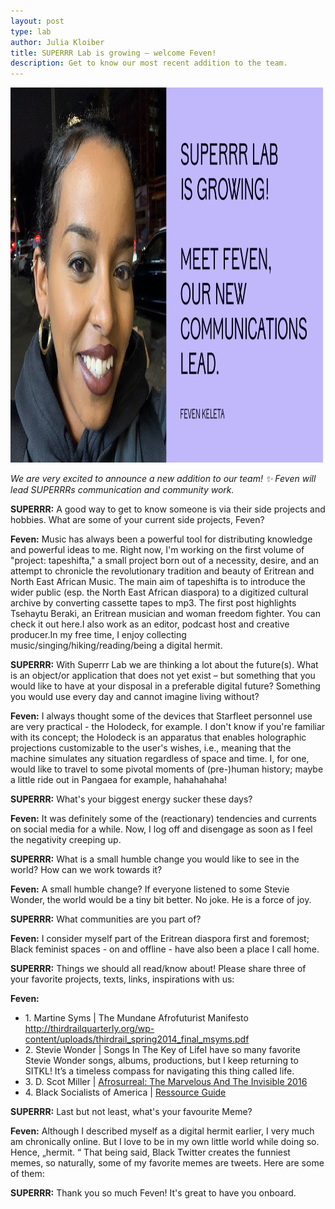 ```yaml
---
layout: post
type: lab
author: Julia Kloiber
title: SUPERRR Lab is growing – welcome Feven!
description: Get to know our most recent addition to the team. 
---
```


<img src="/assets/img/blog/feven.png" alt="Portrait of Feven" width="500" height="600">
<p><em>We are very excited to announce a new addition to our team! ✨ Feven will lead SUPERRRs communication and community work.</em></p>

<p><b>SUPERRR:</b> A good way to get to know someone is via their side projects and hobbies. What are some of your current side projects, Feven?
</p>
<p><b>Feven:</b> Music has always been a powerful tool for distributing knowledge and powerful ideas to me. Right now, I'm working on the first volume of "project: tapeshifta," a small project born out of a necessity, desire, and an attempt to chronicle the revolutionary tradition and beauty of Eritrean and North East African Music. The main aim of tapeshifta is to introduce the wider public (esp. the North East African diaspora) to a digitized cultural archive by converting cassette tapes to mp3. The first post highlights Tsehaytu Beraki, an Eritrean musician and woman freedom fighter. You can check it out here.I also work as an editor, podcast host and creative producer.In my free time, I enjoy collecting music/singing/hiking/reading/being a digital hermit.
</p>

<p><b>SUPERRR:</b> With Superrr Lab we are thinking a lot about the future(s). What is an object/or application that does not yet exist – but something that you would like to have at your disposal in a preferable digital future? Something you would use every day and cannot imagine living without?
</p>
<p><b>Feven:</b> I always thought some of the devices that Starfleet personnel use are very practical - the Holodeck, for example. I don't know if you're familiar with its concept; the Holodeck is an apparatus that enables holographic projections customizable to the user's wishes, i.e., meaning that the machine simulates any situation regardless of space and time. I, for one, would like to travel to some pivotal moments of (pre-)human history; maybe a little ride out in Pangaea for example, hahahahaha! </p>
  
<p><b>SUPERRR:</b> What's your biggest energy sucker these days?</p>

<p><b>Feven:</b> It was definitely some of the (reactionary) tendencies and currents on social media for a while. Now, I log off and disengage as soon as I feel the negativity creeping up.</p>

<p><b>SUPERRR:</b> What is a small humble change you would like to see in the world? How can we work towards it?</p>

<p><b>Feven:</b> A small humble change? If everyone listened to some Stevie Wonder, the world would be a tiny bit better. No joke. He is a force of joy.</p>

<p><b>SUPERRR:</b> What communities are you part of?</p>

<p><b>Feven:</b> I consider myself part of the Eritrean diaspora first and foremost; Black feminist spaces - on and offline - have also been a place I call home.</p>

<p><b>SUPERRR:</b> Things we should all read/know about! Please share three of your favorite projects, texts, links, inspirations with us:
</p>

<p><b>Feven:</b> 
<ul><li>1.	Martine Syms | The Mundane Afrofuturist Manifesto <a href="http://thirdrailquarterly.org/wp-content/uploads/thirdrail_spring2014_final_msyms.pdf">http://thirdrailquarterly.org/wp-content/uploads/thirdrail_spring2014_final_msyms.pdf </a></li>
  <li>2.	Stevie Wonder | Songs In The Key of LifeI have so many favorite Stevie Wonder songs, albums, productions, but I keep returning to SITKL! It’s a timeless compass for navigating this thing called life.</li>
  <li>3.	D. Scot Miller | <a href="https://openspace.sfmoma.org/2016/10/afrosurreal-the-marvelous-and-the-invisible/">Afrosurreal: The Marvelous And The Invisible 2016</a> </li>
  <li>4.	Black Socialists of America | <a href="https://blacksocialists.us/resource-guide"> Ressource Guide </a> </li>
</ul>
  </p>

<p><b>SUPERRR:</b> Last but not least, what's your favourite Meme?</p>
<p><b>Feven:</b> Although I described myself as a digital hermit earlier, I very much am chronically online. But I love to be in my own little world while doing so. Hence, „hermit. “ 
That being said, Black Twitter creates the funniest memes, so naturally, some of my favorite memes are tweets. Here are some of them:
</p>

<p><b>SUPERRR:</b> Thank you so much Feven! It's great to have you onboard.</p>

